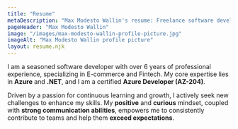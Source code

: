 ```yaml
---
title: "Resume"
metaDescription: "Max Modesto Wallin's resume: Freelance software developer and consultant in Helsingborg, Sweden, with expertise in .NET and Azure."
pageHeader: "Max Modesto Wallin"
image: "/images/max-modesto-wallin-profile-picture.jpg"
imageAlt: "Max Modesto Wallin profile picture"
layout: resume.njk
---
```


I am a seasoned software developer with over 6 years of professional experience, specializing in E-commerce and Fintech. My core expertise lies in **Azure** and **.NET**, and I am a certified **Azure Developer (AZ-204)**.

Driven by a passion for continuous learning and growth, I actively seek new challenges to enhance my skills. My **positive** and **curious** mindset, coupled with **strong communication abilities**, empowers me to consistently contribute to teams and help them **exceed expectations**.